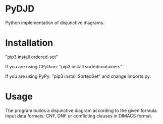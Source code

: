 # PyDJD
Python implementation of disjunctive diagrams.

# Installation

"pip3 install ordered-set"

If you are using CPython:
"pip3 install sortedcontainers"

If you are using PyPy:
"pip3 install SortedSet"
and change Imports.py.

# Usage

The program builds a disjunctive diagram according to the given formula. Input data formats: CNF, DNF or conflicting clauses in DIMACS format. 
